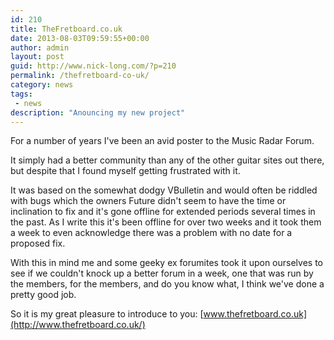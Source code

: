 ```yaml
---
id: 210
title: TheFretboard.co.uk
date: 2013-08-03T09:59:55+00:00
author: admin
layout: post
guid: http://www.nick-long.com/?p=210
permalink: /thefretboard-co-uk/
category: news
tags:
 - news
description: "Anouncing my new project"
---
```

For a number of years I've been an avid poster to the Music Radar Forum.

It simply had a better community than any of the other guitar sites out there, but despite that I found myself getting frustrated with it.

It was based on the somewhat dodgy VBulletin and would often be riddled with bugs which the owners Future didn't seem to have the time or inclination to fix and it's gone offline for extended periods several times in the past. As I write this it's been offline for over two weeks and it took them a week to even acknowledge there was a problem with no date for a proposed fix.

With this in mind me and some geeky ex forumites took it upon ourselves to see if we couldn't knock up a better forum in a week, one that was run by the members, for the members, and do you know what, I think we've done a pretty good job.

So it is my great pleasure to introduce to you: [www.thefretboard.co.uk](http://www.thefretboard.co.uk/)

&nbsp;

&nbsp;